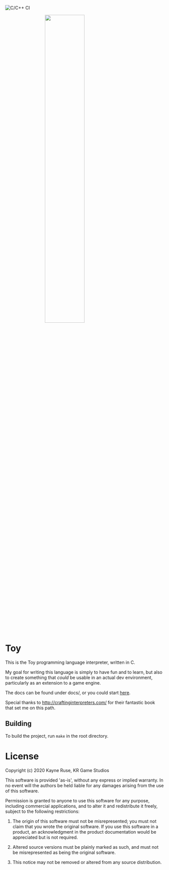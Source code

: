 ![C/C++ CI](https://github.com/Ratstail91/Toy/workflows/C/C++%20CI/badge.svg?branch=0.4.0)

<image src="docs/img/toylogo.png" style="display: block; margin-left: auto; margin-right: auto; width: 50%;" />

# Toy

This is the Toy programming language interpreter, written in C.

My goal for writing this language is simply to have fun and to learn, but also to create something that *could* be usable in an actual dev environment, particularly as an extension to a game engine.

The docs can be found under docs/, or you could start [here](docs/toy_reference.md).

Special thanks to http://craftinginterpreters.com/ for their fantastic book that set me on this path.

## Building

To build the project, run `make` in the root directory.

# License

Copyright (c) 2020 Kayne Ruse, KR Game Studios

This software is provided 'as-is', without any express or implied warranty. In no event will the authors be held liable for any damages arising from the use of this software.

Permission is granted to anyone to use this software for any purpose, including commercial applications, and to alter it and redistribute it freely, subject to the following restrictions:

1. The origin of this software must not be misrepresented; you must not claim that you wrote the original software. If you use this software in a product, an acknowledgment in the product documentation would be appreciated but is not required.

2. Altered source versions must be plainly marked as such, and must not be misrepresented as being the original software.

3. This notice may not be removed or altered from any source distribution.
